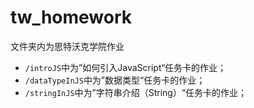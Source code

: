 # tw_homework

文件夹内为思特沃克学院作业

- `/introJS`中为”如何引入JavaScript“任务卡的作业；
- `/dataTypeInJS`中为”数据类型“任务卡的作业；
- `/stringInJS`中为”字符串介绍（String）“任务卡的作业；
